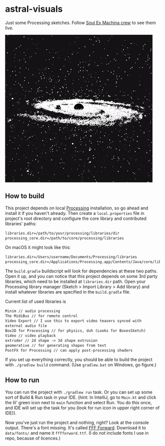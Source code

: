 # astral-visuals

Just some Processing sketches.
Follow [Soul Ex Machina crew](https://www.facebook.com/SoulExMachinaDnB) to see them live.


![](demo-gif.gif)

## How to build

This project depends on local [Processing](https://processing.org) installation, so go ahead and install it if you haven't already. Then create a `local.properties` file in project's root directory and configure the core library and contributed libraries' paths:

```
libraries.dir=/path/to/your/processing/libraries/dir
processing_core.dir=/path/to/core/processing/libraries
```

On macOS it might look like this:

```
libraries.dir=/Users/username/Documents/Processing/libraries
processing_core.dir=/Applications/Processing.app/Contents/Java/core/library
```

The `build.gradle` buildscript will look for dependencies at these two paths. Open it up, and you can notice that this project depends on some 3rd party libraries, which need to be installed at `libraries.dir` path. Open your Processing library manager (Sketch > Import Library > Add library) and install whatever libraries are specified in the `build.gradle` file.

Current list of used libraries is

```
Minim // audio processing
The MidiBus // for remote control
Video Export // I use this to export video teasers synced with external audio file
Box2D for Processing // for physics, duh (Looks for BoxesSketch)
Video // video playback
extruder // 2d shape -> 3d shape extrusion
geomerative // for generating shapes from text
PostFX for Processing // can apply post-processing shaders
```

If you set up everything correctly, you should be able to build the project with `./gradlew build` command. (Use `gradlew.bat` on Windows, go figure.)

## How to run

You can run the project with `./gradlew run` task. Or you can set up some sort of Build & Run task in your IDE. (hint: In IntelliJ, go to `Main.kt` and click the lil' green icon next to `main` function and select Run. You do this once, and IDE will set up the task for you (look for run icon in upper right corner of IDE)).

Now you've just run the project and nothing, right? Look at the console output. There's a font missing. It's called [FFF Forward](https://www.1001fonts.com/fff-forward-font.html). Download it to `data/fonts/` and name it `fffforward.ttf`. (I do not include fonts I use in repo, because of licences.)